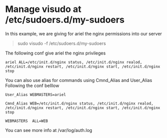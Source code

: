 # Manage visudo at /etc/sudoers.d/my-sudoers

In this example, we are giving for ariel the nginx permissions into our server


> sudo visudo -f /etc/sudoers.d/my-sudoers

The following conf give ariel the nginx privileges

```
ariel ALL=/etc/init.d/nginx status, /etc/init.d/nginx realod, /etc/init.d/nginx restart, /etc/init.d/nginx start, /etc/init.d/nginx stop 
```

You can also use alias for commands using Cmnd_Alias and User_Alias
Following the conf belllow

```
User_Alias WEBMASTERS=ariel

Cmnd_Alias WEB=/etc/init.d/nginx status, /etc/init.d/nginx realod, /etc/init.d/nginx restart, /etc/init.d/nginx start, /etc/init.d/nginx stop

WEBMASTERS  ALL=WEB
````


You can see more info at /var/log/auth.log

